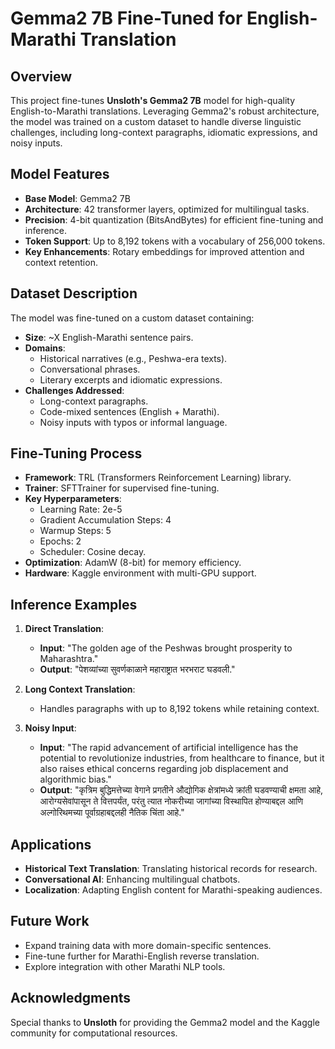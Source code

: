 # Gemma2 7B Fine-Tuned for English-Marathi Translation

## Overview
This project fine-tunes **Unsloth's Gemma2 7B** model for high-quality English-to-Marathi translations. Leveraging Gemma2's robust architecture, the model was trained on a custom dataset to handle diverse linguistic challenges, including long-context paragraphs, idiomatic expressions, and noisy inputs.

## Model Features
- **Base Model**: Gemma2 7B
- **Architecture**: 42 transformer layers, optimized for multilingual tasks.
- **Precision**: 4-bit quantization (BitsAndBytes) for efficient fine-tuning and inference.
- **Token Support**: Up to 8,192 tokens with a vocabulary of 256,000 tokens.
- **Key Enhancements**: Rotary embeddings for improved attention and context retention.

## Dataset Description
The model was fine-tuned on a custom dataset containing:
- **Size**: ~X English-Marathi sentence pairs.
- **Domains**:
  - Historical narratives (e.g., Peshwa-era texts).
  - Conversational phrases.
  - Literary excerpts and idiomatic expressions.
- **Challenges Addressed**:
  - Long-context paragraphs.
  - Code-mixed sentences (English + Marathi).
  - Noisy inputs with typos or informal language.

## Fine-Tuning Process
- **Framework**: TRL (Transformers Reinforcement Learning) library.
- **Trainer**: SFTTrainer for supervised fine-tuning.
- **Key Hyperparameters**:
  - Learning Rate: 2e-5
  - Gradient Accumulation Steps: 4
  - Warmup Steps: 5
  - Epochs: 2
  - Scheduler: Cosine decay.
- **Optimization**: AdamW (8-bit) for memory efficiency.
- **Hardware**: Kaggle environment with multi-GPU support.

## Inference Examples
1. **Direct Translation**:
   - **Input**: "The golden age of the Peshwas brought prosperity to Maharashtra."
   - **Output**: "पेशव्यांच्या सुवर्णकाळाने महाराष्ट्रात भरभराट घडवली."

2. **Long Context Translation**:
   - Handles paragraphs with up to 8,192 tokens while retaining context.

3. **Noisy Input**:
   - **Input**: "The rapid advancement of artificial intelligence has the potential to revolutionize industries, from healthcare to finance, but it also raises ethical concerns regarding job displacement and algorithmic bias."
   - **Output**: "कृत्रिम बुद्धिमत्तेच्या वेगाने प्रगतीने औद्योगिक क्षेत्रांमध्ये क्रांती घडवण्याची क्षमता आहे, आरोग्यसेवांपासून ते वित्तपर्यंत, परंतु त्यात नोकरीच्या जागांच्या विस्थापित होण्याबद्दल आणि अल्गोरिथमच्या पूर्वाग्रहाबद्दलही नैतिक चिंता आहे."

## Applications
- **Historical Text Translation**: Translating historical records for research.
- **Conversational AI**: Enhancing multilingual chatbots.
- **Localization**: Adapting English content for Marathi-speaking audiences.

## Future Work
- Expand training data with more domain-specific sentences.
- Fine-tune further for Marathi-English reverse translation.
- Explore integration with other Marathi NLP tools.

## Acknowledgments
Special thanks to **Unsloth** for providing the Gemma2 model and the Kaggle community for computational resources.
